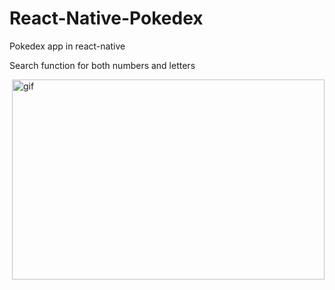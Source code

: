 # React-Native-Pokedex
Pokedex app in react-native 


Search function for both numbers and letters
<p><img align="right" alt ="gif" src="https://imgur.com/8mFlwD4" width="500" height="320" /></p>

